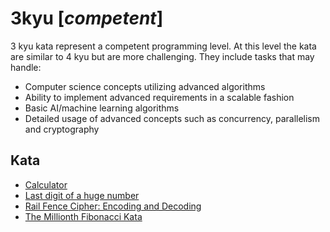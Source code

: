 # 3kyu [*competent*]
3 kyu kata represent a competent programming level. At this level the kata are similar to 4 kyu but are more challenging. They include tasks that may handle:
- Computer science concepts utilizing advanced algorithms  
- Ability to implement advanced requirements in a scalable fashion  
- Basic AI/machine learning algorithms  
- Detailed usage of advanced concepts such as concurrency, parallelism and cryptography

## Kata  

- [Calculator](https://www.codewars.com/kata/5235c913397cbf2508000048)
- [Last digit of a huge number](https://www.codewars.com/kata/5518a860a73e708c0a000027/)
- [Rail Fence Cipher: Encoding and Decoding](https://www.codewars.com/kata/58c5577d61aefcf3ff000081/)
- [The Millionth Fibonacci Kata](https://www.codewars.com/kata/the-millionth-fibonacci-kata)
